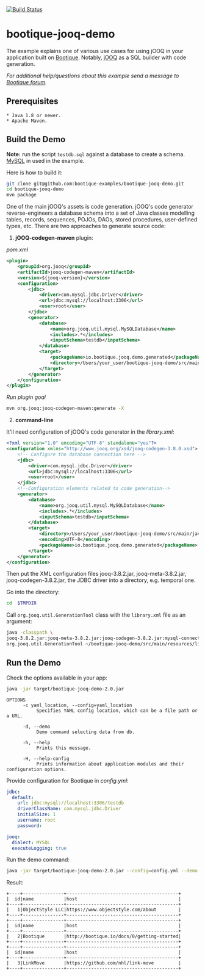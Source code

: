 [![Build Status](https://travis-ci.org/bootique-examples/bootique-jooq-demo.svg)](https://travis-ci.org/bootique-examples/bootique-jooq-demo)
# bootique-jooq-demo

The example explains one of various use cases for using jOOQ in your application built on [Bootique](https://bootique.io).
Notably, [jOOQ](https://www.jooq.org) as a SQL builder with code generation. 

*For additional help/questions about this example send a message to
[Bootique forum](https://groups.google.com/forum/#!forum/bootique-user).*
   
## Prerequisites
      
    * Java 1.8 or newer.
    * Apache Maven.
      
## Build the Demo

**Note:** run the script `testdb.sql` against a database to create a schema. [MySQL](https://www.mysql.com) in used in the example.
      
Here is how to build it:
```bash
git clone git@github.com:bootique-examples/bootique-jooq-demo.git
cd bootique-jooq-demo
mvn package
```
One of the main jOOQ's assets is code generation. jOOQ's code generator reverse-engineers a database schema 
into a set of Java classes modelling tables, records, sequences, POJOs, DAOs, stored procedures, user-defined types, etc.
There are two approaches to generate source code: 
1. **jOOQ-codegen-maven** plugin:

*pom.xml*
```xml
<plugin>
    <groupId>org.jooq</groupId>
    <artifactId>jooq-codegen-maven</artifactId>
    <version>${jooq-version}</version>
    <configuration>
        <jdbc>
            <driver>com.mysql.jdbc.Driver</driver>
            <url>jdbc:mysql://localhost:3306</url>
            <user>root</user>
        </jdbc>
        <generator>
            <database>
                <name>org.jooq.util.mysql.MySQLDatabase</name>
                <includes>.*</includes>
                <inputSchema>testdb</inputSchema>
            </database>
            <target>
                <packageName>io.bootique.jooq.demo.generated</packageName>
                <directory>/Users/your_user/bootique-jooq-demo/src/main/java</directory>
            </target>
        </generator>
    </configuration>
</plugin>
```
*Run plugin goal*
```bash
mvn org.jooq:jooq-codegen-maven:generate -X
```

2. **command-line**

It'll need configuration of jOOQ's code generator in the *library.xml*:
```xml
<?xml version="1.0" encoding="UTF-8" standalone="yes"?>
<configuration xmlns="http://www.jooq.org/xsd/jooq-codegen-3.8.0.xsd">
    <!-- Configure the database connection here -->
    <jdbc>
        <driver>com.mysql.jdbc.Driver</driver>
        <url>jdbc:mysql://localhost:3306</url>
        <user>root</user>
    </jdbc>
    <!--Configuration elements related to code generation-->
    <generator>
        <database>
            <name>org.jooq.util.mysql.MySQLDatabase</name>
            <includes>.*</includes>
            <inputSchema>testdb</inputSchema>
        </database>
        <target>
            <directory>/Users/your_user/bootique-jooq-demo/src/main/java</directory>
            <encoding>UTF-8</encoding>
            <packageName>io.bootique.jooq.demo.generated</packageName>
        </target>
    </generator>
</configuration>
```
Then put the XML configuration files jooq-3.8.2.jar, jooq-meta-3.8.2.jar, jooq-codegen-3.8.2.jar, the JDBC driver into a directory, 
e.g. temporal one. 

Go into the directory:
```bash
cd  $TMPDIR
```
Call `org.jooq.util.GenerationTool` class with the `library.xml` file as an argument:
```bash
java -classpath \ 
jooq-3.8.2.jar:jooq-meta-3.8.2.jar:jooq-codegen-3.8.2.jar:mysql-connector-java-6.0.6.jar:. \ 
org.jooq.util.GenerationTool ~/bootique-jooq-demo/src/main/resources/library.xml
```

## Run the Demo 

Check the options available in your app:
```bash
java -jar target/bootique-jooq-demo-2.0.jar 
```
```
OPTIONS
      -c yaml_location, --config=yaml_location
           Specifies YAML config location, which can be a file path or a URL.

      -d, --demo
           Demo command selecting data from db.

      -h, --help
           Prints this message.

      -H, --help-config
           Prints information about application modules and their configuration options.
```
Provide configuration for Bootique in *config.yml*:
```yaml
jdbc:
  default:
    url: jdbc:mysql://localhost:3306/testdb
    driverClassName: com.mysql.jdbc.Driver
    initialSize: 1
    username: root
    password:

jooq:
  dialect: MYSQL
  executeLogging: true
```
Run the demo command: 
```bash
java -jar target/bootique-jooq-demo-2.0.jar --config=config.yml --demo
```
Result:
```
+----+---------------+-----------------------------------------+
|  id|name           |host                                     |
+----+---------------+-----------------------------------------+
|   1|ObjectStyle LLC|https://www.objectstyle.com/about        |
+----+---------------+-----------------------------------------+
+----+---------------+-----------------------------------------+
|  id|name           |host                                     |
+----+---------------+-----------------------------------------+
|   2|Bootique       |http://bootique.io/docs/0/getting-started|
+----+---------------+-----------------------------------------+
+----+---------------+-----------------------------------------+
|  id|name           |host                                     |
+----+---------------+-----------------------------------------+
|   3|LinkMove       |https://github.com/nhl/link-move         |
+----+---------------+-----------------------------------------+

```








    
    






        
        
     
